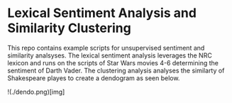 # Lexical Sentiment Analysis and Similarity Clustering

This repo contains example scripts for unsupervised sentiment and similarity analsyses. The lexical sentiment analysis leverages the NRC lexicon and runs on the scripts of Star Wars movies 4-6 determining the sentiment of Darth Vader. The clustering analysis analyses the similarty of Shakespeare playes to create a dendogram as seen below.


!(./dendo.png)[img]


